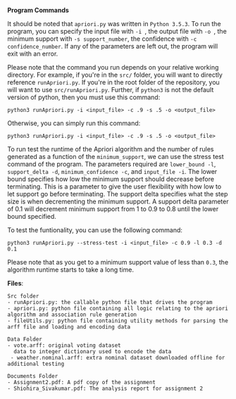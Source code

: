 **Program Commands**

It should be noted that `apriori.py` was written in `Python 3.5.3`. To run the program, you can specify the input file with `-i `, the output file with `-o `, the minimum support with `-s support_number`, the confidence with `-c confidence_number`. If any of the parameters are left out, the program will exit with an error.

Please note that the command you run depends on your relative working directory. For example, if you're in the `src/` folder, you will want to directly reference `runApriori.py`. If you're in the root folder of the repository, you will want to use `src/runApriori.py`. Further, if `python3` is not the default version of python, then you must use this command:

`python3 runApriori.py -i <input_file> -c .9 -s .5 -o <output_file>`

Otherwise, you can simply run this command:

`python3 runApriori.py -i <input_file> -c .9 -s .5 -o <output_file>`

To run test the runtime of the Apriori algorithm and the number of rules generated as a function of the `minimum_support`, we can use the stress test command of the program. The parameters required are `lower_bound -l`, `support_delta -d`, `minimum_confidence -c`, and `input_file -i`. The lower bound specifies how low the minimum support should decrease before terminating. This is a parameter to give the user flexibility with how low to let support go before terminating. The support delta specifies what the step size is when decrementing the minimum support. A support delta parameter of 0.1 will decrement minimum support from 1 to 0.9 to 0.8 until the lower bound specified.

To test the funtionality, you can use the following command:

`python3 runApriori.py --stress-test -i <input_file> -c 0.9 -l 0.3 -d 0.1`

Please note that as you get to a minimum support value of less than `0.3`, the algorithm runtime starts to take a long time.

**Files**:
	
	Src folder
    - runApriori.py: the callable python file that drives the program
    - apriori.py: python file containing all logic relating to the apriori algorithm and association rule generation
    - fileUtils.py: python file containing utility methods for parsing the arff file and loading and encoding data

    Data Folder
    - vote.arff: original voting dataset
      data to integer dictionary used to encode the data
	 - weather.nominal.arff: extra nominal dataset downloaded offline for additional testing 
	 
    Documents Folder
    - Assignment2.pdf: A pdf copy of the assignment
    - Shiohira_Sivakumar.pdf: The analysis report for assignment 2